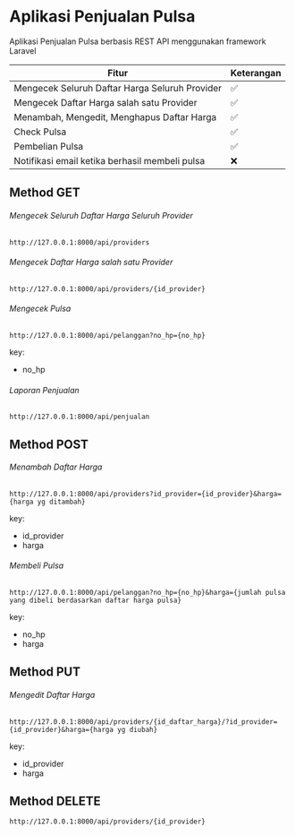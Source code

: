# Aplikasi Penjualan Pulsa
Aplikasi Penjualan Pulsa berbasis REST API menggunakan framework Laravel

| Fitur | Keterangan |
| ------------- | ------------- |
| Mengecek Seluruh Daftar Harga Seluruh Provider | :white_check_mark:  |
| Mengecek Daftar Harga salah satu Provider | :white_check_mark: |
| Menambah, Mengedit, Menghapus Daftar Harga | :white_check_mark:  |
| Check Pulsa | :white_check_mark:  |
| Pembelian Pulsa | :white_check_mark:  |
| Notifikasi email ketika berhasil membeli pulsa | :x:  |


## Method GET 

###### Mengecek Seluruh Daftar Harga Seluruh Provider
```
http://127.0.0.1:8000/api/providers
```

###### Mengecek Daftar Harga salah satu Provider
```
http://127.0.0.1:8000/api/providers/{id_provider}
```

###### Mengecek Pulsa
```
http://127.0.0.1:8000/api/pelanggan?no_hp={no_hp}
```
key: 
- no_hp

###### Laporan Penjualan
```
http://127.0.0.1:8000/api/penjualan
```


## Method POST

###### Menambah Daftar Harga
```
http://127.0.0.1:8000/api/providers?id_provider={id_provider}&harga={harga yg ditambah}
```
key: 
- id_provider
- harga

###### Membeli Pulsa
```
http://127.0.0.1:8000/api/pelanggan?no_hp={no_hp}&harga={jumlah pulsa yang dibeli berdasarkan daftar harga pulsa}
```
key: 
- no_hp
- harga


## Method PUT

###### Mengedit Daftar Harga
```
http://127.0.0.1:8000/api/providers/{id_daftar_harga}/?id_provider={id_provider}&harga={harga yg diubah}
```
key: 
- id_provider
- harga


## Method DELETE
```
http://127.0.0.1:8000/api/providers/{id_provider}
```
